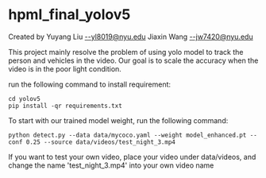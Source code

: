 # hpml_final_yolov5


Created by 
Yuyang Liu --yl8019@nyu.edu
Jiaxin Wang --jw7420@nyu.edu


This project mainly resolve the problem of using yolo model to track the person and vehicles in the video. Our goal is to scale the accuracy when the video is in the poor light condition.


run the following command to install requirement:

```
cd yolov5
pip install -qr requirements.txt
```

To start with our trained model weight, run the following command:

```
python detect.py --data data/mycoco.yaml --weight model_enhanced.pt --conf 0.25 --source data/videos/test_night_3.mp4
```

If you want to test your own video, place your video under data/videos, and change the name 'test_night_3.mp4' into your own video name






